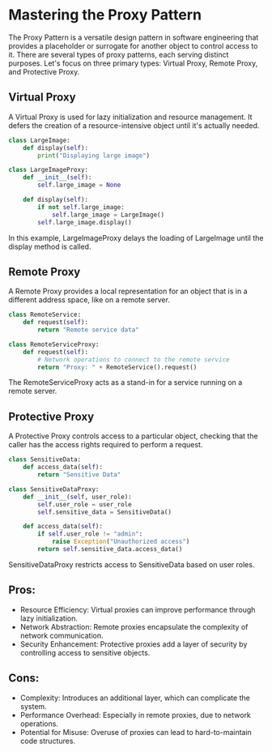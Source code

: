 # Mastering the Proxy Pattern

The Proxy Pattern is a versatile design pattern in software engineering that provides a placeholder or surrogate for another object to control access to it. There are several types of proxy patterns, each serving distinct purposes. Let's focus on three primary types: Virtual Proxy, Remote Proxy, and Protective Proxy.

## Virtual Proxy

A Virtual Proxy is used for lazy initialization and resource management. It defers the creation of a resource-intensive object until it's actually needed.

```python
class LargeImage:
    def display(self):
        print("Displaying large image")

class LargeImageProxy:
    def __init__(self):
        self.large_image = None

    def display(self):
        if not self.large_image:
            self.large_image = LargeImage()
        self.large_image.display()
```

In this example, LargeImageProxy delays the loading of LargeImage until the display method is called.

## Remote Proxy

A Remote Proxy provides a local representation for an object that is in a different address space, like on a remote server.

```python
class RemoteService:
    def request(self):
        return "Remote service data"

class RemoteServiceProxy:
    def request(self):
        # Network operations to connect to the remote service
        return "Proxy: " + RemoteService().request()
```

The RemoteServiceProxy acts as a stand-in for a service running on a remote server.

## Protective Proxy

A Protective Proxy controls access to a particular object, checking that the caller has the access rights required to perform a request.

```python
class SensitiveData:
    def access_data(self):
        return "Sensitive Data"

class SensitiveDataProxy:
    def __init__(self, user_role):
        self.user_role = user_role
        self.sensitive_data = SensitiveData()

    def access_data(self):
        if self.user_role != "admin":
            raise Exception("Unauthorized access")
        return self.sensitive_data.access_data()
```

SensitiveDataProxy restricts access to SensitiveData based on user roles.

## Pros:

- Resource Efficiency: Virtual proxies can improve performance through lazy initialization.
- Network Abstraction: Remote proxies encapsulate the complexity of network communication.
- Security Enhancement: Protective proxies add a layer of security by controlling access to sensitive objects.

## Cons:

- Complexity: Introduces an additional layer, which can complicate the system.
- Performance Overhead: Especially in remote proxies, due to network operations.
- Potential for Misuse: Overuse of proxies can lead to hard-to-maintain code structures.